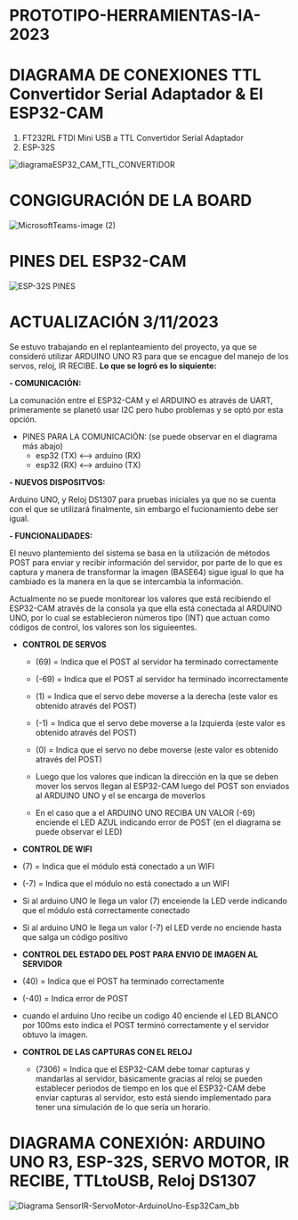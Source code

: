 # PROTOTIPO-HERRAMIENTAS-IA-2023

# DIAGRAMA DE CONEXIONES TTL Convertidor Serial Adaptador & El ESP32-CAM
1. FT232RL FTDI Mini USB a TTL Convertidor Serial Adaptador
2. ESP-32S

![diagramaESP32_CAM_TTL_CONVERTIDOR](https://github.com/YERCKEN/ESP-32S-CAMERA-WEB-SERVER-UXGA_1600x1200/assets/42678417/a2dd1b55-92d4-4cb9-ae4a-77eb37563150)

# CONGIGURACIÓN DE LA BOARD 

![MicrosoftTeams-image (2)](https://github.com/YERCKEN/ESP-32S-CAMERA-WEB-SERVER-UXGA_1600x1200/assets/42678417/d0f53881-8174-4aad-905d-a59a70e005fd)

# PINES DEL ESP32-CAM
![ESP-32S PINES](https://github.com/YERCKEN/ESP-32S-CAMERA-WEB-SERVER-UXGA_1600x1200/assets/42678417/a14ad18c-8bfb-4116-8069-5d71629ba7aa)

# ACTUALIZACIÓN 3/11/2023 

Se estuvo trabajando en el replanteamiento del proyecto, ya que se consideró utilizar ARDUINO UNO R3 para que se encague del manejo de los servos, reloj, IR RECIBE.
**Lo que se logró es lo siquiente:**

**- COMUNICACIÓN:** 

La comunación entre el ESP32-CAM y el ARDUINO es através de UART, primeramente se planetó usar I2C pero hubo problemas y se optó por esta opción.
-  PINES PARA LA COMUNICACIÓN: (se puede observar en el diagrama más abajo)
    - esp32 (TX) <--> arduino (RX)
    -  esp32 (RX) <--> arduino (TX)
      
**- NUEVOS DISPOSITVOS:** 

Arduino UNO, y Reloj DS1307 para pruebas iniciales ya que no se cuenta con el que se utilizará finalmente, sin embargo el fucionamiento debe ser igual.

**- FUNCIONALIDADES:** 

El neuvo plantemiento del sistema se basa en la utilización de métodos POST para enviar y recibir información del servidor, por parte de lo que es captura y manera de transformar la imagen (BASE64) sigue igual lo que ha cambiado es la manera en la que se intercambia la información.


Actualmente no se puede monitorear los valores que está recibiendo el ESP32-CAM através de la consola ya que ella está conectada al ARDUINO UNO, por lo cual se establecieron números tipo (INT) que actuan como códigos de control, los valores son los siguieentes.

-  **CONTROL DE SERVOS**
   -  (69) = Indica que el POST al servidor ha terminado correctamente
   - (-69) = Indica que el POST al servidor ha terminado incorrectamente
   -   (1) = Indica que el servo debe moverse a la derecha    (este valor es obtenido através del POST)
   -  (-1) = Indica que el servo debe moverse a la  Izquierda (este valor es obtenido através del POST)
   -   (0) = Indica que el servo no debe moverse               (este valor es obtenido através del POST)


    - Luego que los valores que indican la dirección en la que se deben mover los servos llegan al ESP32-CAM luego del POST son enviados al ARDUINO UNO y el se encarga de moverlos
    - En el caso que a el ARDUINO UNO RECIBA UN VALOR (-69) enciende el LED AZUL indicando error de POST (en el diagrama se puede observar el LED)
      
-  **CONTROL DE WIFI**
  -  (7) = Indica que el módulo está conectado a un WIFI
  - (-7) = Indica que el módulo no está conectado a un WIFI
  - Si al arduino UNO le llega un valor (7) enceiende la LED verde indicando que el módulo está correctamente conectado
  - Si al arduino UNO le llega un valor (-7) el LED verde no enciende hasta que salga un código positivo

-  **CONTROL DEL ESTADO DEL POST PARA ENVIO DE IMAGEN AL SERVIDOR**
  -  (40) = Indica que el POST ha terminado correctamente
  - (-40) = Indica error de POST
  - cuando el arduino Uno recibe un codigo 40 enciende el LED BLANCO por 100ms esto indica el POST terminó correctamente y el servidor obtuvo la imagen.

-  **CONTROL DE LAS CAPTURAS CON EL RELOJ**
   - (7306) = Indica que el ESP32-CAM debe tomar capturas y mandarlas al servidor, básicamente gracias al reloj se pueden establecer periodos de tiempo en los que el ESP32-CAM debe enviar
  capturas al servidor, esto está siendo implementado para tener una simulación de lo que sería un horario.


# DIAGRAMA CONEXIÓN: ARDUINO UNO R3, ESP-32S, SERVO MOTOR, IR RECIBE, TTLtoUSB, Reloj DS1307
![Diagrama SensorIR-ServoMotor-ArduinoUno-Esp32Cam_bb](https://github.com/YERCKEN/PROTOTIPO-HERRAMIENTAS-IA-2023/assets/42678417/e6c95fe2-eb71-47ee-bcfd-74c789abcd8d)
